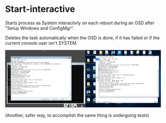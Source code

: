 # Start-interactive
Starts process as System interactivly on each reboot during an OSD after "Setup Windows and ConfigMgr".

Deletes the task automatically when the OSD is done, if it has failed or if the current console user isn't SYSTEM.

![alt text](https://raw.githubusercontent.com/MattiasC85/Start-interactive/master/Start-Interactive/start-task.png)

(Another, safer way, to accomplish the same thing is undergoing tests)
